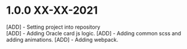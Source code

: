 # 1.0.0 XX-XX-2021
[ADD] - Setting project into repository  
[ADD] - Adding Oracle card js logic.
[ADD] - Adding common scss and adding animations.
[ADD] - Adding webpack.
